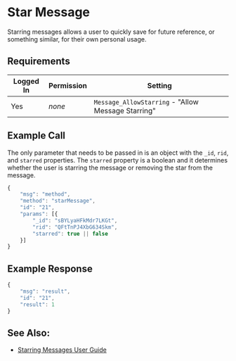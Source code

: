 # Star Message

Starring messages allows a user to quickly save for future reference, or something similar, for their own personal usage.

## Requirements

| Logged In | Permission | Setting                                            |
| --------- | ---------- | -------------------------------------------------- |
| Yes       | _none_     | `Message_AllowStarring` - "Allow Message Starring" |

## Example Call

The only parameter that needs to be passed in is an object with the `_id`, `rid`, and `starred` properties. The `starred` property is a boolean and it determines whether the user is starring the message or removing the star from the message.

```javascript
{
    "msg": "method",
    "method": "starMessage",
    "id": "21",
    "params": [{
        "_id": "sBYLyaHFkMdr7LKGt",
        "rid": "QFtTnPJ4XbG634Skm",
        "starred": true || false
    }]
}
```

## Example Response

```javascript
{
    "msg": "result",
    "id": "21",
    "result": 1
}
```

## See Also:

* [Starring Messages User Guide](broken-reference)
